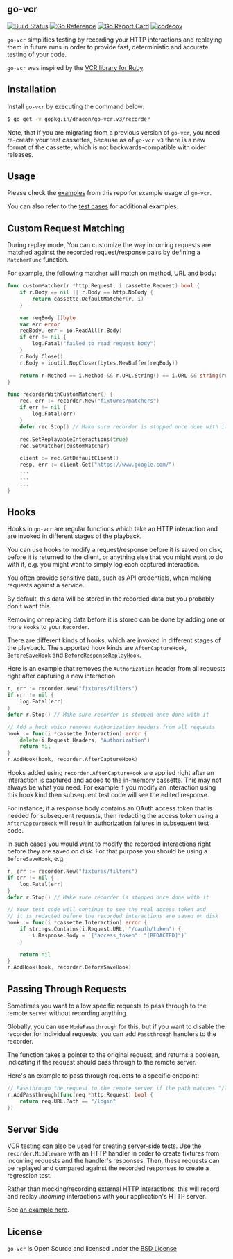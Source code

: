## go-vcr

[![Build Status](https://github.com/dnaeon/go-vcr/actions/workflows/test.yaml/badge.svg)](https://github.com/dnaeon/go-vcr/actions/workflows/test.yaml/badge.svg)
[![Go Reference](https://pkg.go.dev/badge/gopkg.in/dnaeon/go-vcr.v3.svg)](https://pkg.go.dev/gopkg.in/dnaeon/go-vcr.v3)
[![Go Report Card](https://goreportcard.com/badge/gopkg.in/dnaeon/go-vcr.v3)](https://goreportcard.com/report/gopkg.in/dnaeon/go-vcr.v3)
[![codecov](https://codecov.io/gh/dnaeon/go-vcr/branch/v3/graph/badge.svg)](https://codecov.io/gh/dnaeon/go-vcr)

`go-vcr` simplifies testing by recording your HTTP interactions and
replaying them in future runs in order to provide fast, deterministic
and accurate testing of your code.

`go-vcr` was inspired by the [VCR library for Ruby](https://github.com/vcr/vcr).

## Installation

Install `go-vcr` by executing the command below:

```bash
$ go get -v gopkg.in/dnaeon/go-vcr.v3/recorder
```

Note, that if you are migrating from a previous version of `go-vcr`,
you need re-create your test cassettes, because as of `go-vcr v3`
there is a new format of the cassette, which is not
backwards-compatible with older releases.

## Usage

Please check the [examples](./examples) from this repo for example
usage of `go-vcr`.

You can also refer to the [test cases](./recorder/recorder_test.go)
for additional examples.

## Custom Request Matching

During replay mode, You can customize the way incoming requests are
matched against the recorded request/response pairs by defining a
`MatcherFunc` function.

For example, the following matcher will match on method, URL and body:

```go
func customMatcher(r *http.Request, i cassette.Request) bool {
	if r.Body == nil || r.Body == http.NoBody {
		return cassette.DefaultMatcher(r, i)
	}

	var reqBody []byte
	var err error
	reqBody, err = io.ReadAll(r.Body)
	if err != nil {
		log.Fatal("failed to read request body")
	}
	r.Body.Close()
	r.Body = ioutil.NopCloser(bytes.NewBuffer(reqBody))

	return r.Method == i.Method && r.URL.String() == i.URL && string(reqBody) == i.Body
}

func recorderWithCustomMatcher() {
	rec, err := recorder.New("fixtures/matchers")
	if err != nil {
		log.Fatal(err)
	}
	defer rec.Stop() // Make sure recorder is stopped once done with it

	rec.SetReplayableInteractions(true)
	rec.SetMatcher(customMatcher)

	client := rec.GetDefaultClient()
	resp, err := client.Get("https://www.google.com/")
	...
	...
	...
}
```

## Hooks

Hooks in `go-vcr` are regular functions which take an HTTP interaction
and are invoked in different stages of the playback.

You can use hooks to modify a request/response before it is saved on
disk, before it is returned to the client, or anything else that you
might want to do with it, e.g. you might want to simply log each
captured interaction.

You often provide sensitive data, such as API credentials, when making
requests against a service.

By default, this data will be stored in the recorded data but you
probably don't want this.

Removing or replacing data before it is stored can be done by adding
one or more `Hook`s to your `Recorder`.

There are different kinds of hooks, which are invoked in different
stages of the playback. The supported hook kinds are
`AfterCaptureHook`, `BeforeSaveHook` and `BeforeResponseReplayHook`.

Here is an example that removes the `Authorization` header from all
requests right after capturing a new interaction.

```go
r, err := recorder.New("fixtures/filters")
if err != nil {
	log.Fatal(err)
}
defer r.Stop() // Make sure recorder is stopped once done with it

// Add a hook which removes Authorization headers from all requests
hook := func(i *cassette.Interaction) error {
	delete(i.Request.Headers, "Authorization")
	return nil
}
r.AddHook(hook, recorder.AfterCaptureHook)
```

Hooks added using `recorder.AfterCaptureHook` are applied right after
an interaction is captured and added to the in-memory cassette. This
may not always be what you need. For example if you modify an
interaction using this hook kind then subsequent test code will see
the edited response.

For instance, if a response body contains an OAuth access token that
is needed for subsequent requests, then redacting the access token
using a `AfterCaptureHook` will result in authorization failures in
subsequent test code.

In such cases you would want to modify the recorded interactions right
before they are saved on disk. For that purpose you should be using a
`BeforeSaveHook`, e.g.

```go
r, err := recorder.New("fixtures/filters")
if err != nil {
	log.Fatal(err)
}
defer r.Stop() // Make sure recorder is stopped once done with it

// Your test code will continue to see the real access token and
// it is redacted before the recorded interactions are saved on disk
hook := func(i *cassette.Interaction) error {
	if strings.Contains(i.Request.URL, "/oauth/token") {
		i.Response.Body = `{"access_token": "[REDACTED]"}`
	}

	return nil
}
r.AddHook(hook, recorder.BeforeSaveHook)
```

## Passing Through Requests

Sometimes you want to allow specific requests to pass through to the
remote server without recording anything.

Globally, you can use `ModePassthrough` for this, but if you want to
disable the recorder for individual requests, you can add
`Passthrough` handlers to the recorder.

The function takes a pointer to the original request, and returns a
boolean, indicating if the request should pass through to the remote
server.

Here's an example to pass through requests to a specific endpoint:

```go
// Passthrough the request to the remote server if the path matches "/login".
r.AddPassthrough(func(req *http.Request) bool {
    return req.URL.Path == "/login"
})
```

## Server Side

VCR testing can also be used for creating server-side tests. Use the
`recorder.Middleware` with an HTTP handler in order to create fixtures from
incoming requests and the handler's responses. Then, these requests can be
replayed and compared against the recorded responses to create a regression test.

Rather than mocking/recording external HTTP interactions, this will record and
replay _incoming_ interactions with your application's HTTP server.

See [an example here](./examples/middleware_test.go).

## License

`go-vcr` is Open Source and licensed under the
[BSD License](http://opensource.org/licenses/BSD-2-Clause)
